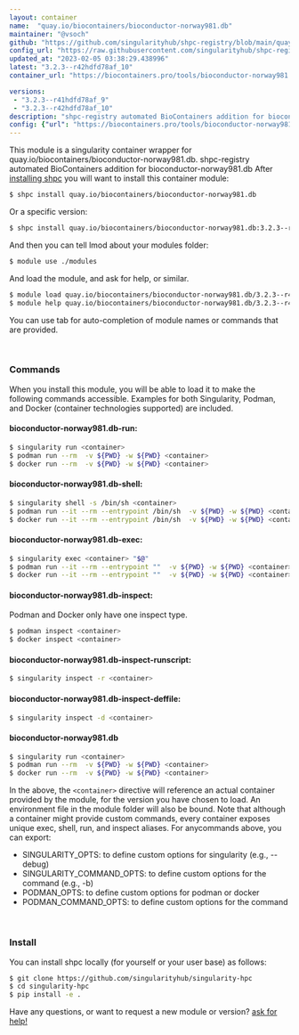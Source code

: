 ```yaml
---
layout: container
name:  "quay.io/biocontainers/bioconductor-norway981.db"
maintainer: "@vsoch"
github: "https://github.com/singularityhub/shpc-registry/blob/main/quay.io/biocontainers/bioconductor-norway981.db/container.yaml"
config_url: "https://raw.githubusercontent.com/singularityhub/shpc-registry/main/quay.io/biocontainers/bioconductor-norway981.db/container.yaml"
updated_at: "2023-02-05 03:38:29.438996"
latest: "3.2.3--r42hdfd78af_10"
container_url: "https://biocontainers.pro/tools/bioconductor-norway981.db"

versions:
 - "3.2.3--r41hdfd78af_9"
 - "3.2.3--r42hdfd78af_10"
description: "shpc-registry automated BioContainers addition for bioconductor-norway981.db"
config: {"url": "https://biocontainers.pro/tools/bioconductor-norway981.db", "maintainer": "@vsoch", "description": "shpc-registry automated BioContainers addition for bioconductor-norway981.db", "latest": {"3.2.3--r42hdfd78af_10": "sha256:02f613d59a80a43edc3cf003476f1a94e2257eda41607b6392be327648278645"}, "tags": {"3.2.3--r41hdfd78af_9": "sha256:a8d92880313dce7de1a6b77a17ba5b5f3ee4cbbe03a2a466d59686dd428d9f42", "3.2.3--r42hdfd78af_10": "sha256:02f613d59a80a43edc3cf003476f1a94e2257eda41607b6392be327648278645"}, "docker": "quay.io/biocontainers/bioconductor-norway981.db"}
---
```


This module is a singularity container wrapper for quay.io/biocontainers/bioconductor-norway981.db.
shpc-registry automated BioContainers addition for bioconductor-norway981.db
After [installing shpc](#install) you will want to install this container module:


```bash
$ shpc install quay.io/biocontainers/bioconductor-norway981.db
```

Or a specific version:

```bash
$ shpc install quay.io/biocontainers/bioconductor-norway981.db:3.2.3--r42hdfd78af_10
```

And then you can tell lmod about your modules folder:

```bash
$ module use ./modules
```

And load the module, and ask for help, or similar.

```bash
$ module load quay.io/biocontainers/bioconductor-norway981.db/3.2.3--r42hdfd78af_10
$ module help quay.io/biocontainers/bioconductor-norway981.db/3.2.3--r42hdfd78af_10
```

You can use tab for auto-completion of module names or commands that are provided.

<br>

### Commands

When you install this module, you will be able to load it to make the following commands accessible.
Examples for both Singularity, Podman, and Docker (container technologies supported) are included.

#### bioconductor-norway981.db-run:

```bash
$ singularity run <container>
$ podman run --rm  -v ${PWD} -w ${PWD} <container>
$ docker run --rm  -v ${PWD} -w ${PWD} <container>
```

#### bioconductor-norway981.db-shell:

```bash
$ singularity shell -s /bin/sh <container>
$ podman run --it --rm --entrypoint /bin/sh  -v ${PWD} -w ${PWD} <container>
$ docker run --it --rm --entrypoint /bin/sh  -v ${PWD} -w ${PWD} <container>
```

#### bioconductor-norway981.db-exec:

```bash
$ singularity exec <container> "$@"
$ podman run --it --rm --entrypoint ""  -v ${PWD} -w ${PWD} <container> "$@"
$ docker run --it --rm --entrypoint ""  -v ${PWD} -w ${PWD} <container> "$@"
```

#### bioconductor-norway981.db-inspect:

Podman and Docker only have one inspect type.

```bash
$ podman inspect <container>
$ docker inspect <container>
```

#### bioconductor-norway981.db-inspect-runscript:

```bash
$ singularity inspect -r <container>
```

#### bioconductor-norway981.db-inspect-deffile:

```bash
$ singularity inspect -d <container>
```



#### bioconductor-norway981.db

```bash
$ singularity run <container>
$ podman run --rm  -v ${PWD} -w ${PWD} <container>
$ docker run --rm  -v ${PWD} -w ${PWD} <container>
```


In the above, the `<container>` directive will reference an actual container provided
by the module, for the version you have chosen to load. An environment file in the
module folder will also be bound. Note that although a container
might provide custom commands, every container exposes unique exec, shell, run, and
inspect aliases. For anycommands above, you can export:

 - SINGULARITY_OPTS: to define custom options for singularity (e.g., --debug)
 - SINGULARITY_COMMAND_OPTS: to define custom options for the command (e.g., -b)
 - PODMAN_OPTS: to define custom options for podman or docker
 - PODMAN_COMMAND_OPTS: to define custom options for the command

<br>

### Install

You can install shpc locally (for yourself or your user base) as follows:

```bash
$ git clone https://github.com/singularityhub/singularity-hpc
$ cd singularity-hpc
$ pip install -e .
```

Have any questions, or want to request a new module or version? [ask for help!](https://github.com/singularityhub/singularity-hpc/issues)